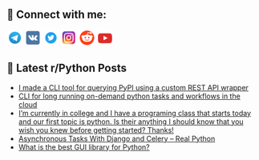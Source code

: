 ## 🔎 Connect with me:
[<img src="https://github.com/bullbesh/bullbesh/blob/main/images/Telegram.png" width="32" height="32" />](https://t.me/bullbesh)
[<img src="https://github.com/bullbesh/bullbesh/blob/main/images/VK.png" width="32" height="32" />](https://vk.com/bullbesh)
[<img src="https://github.com/bullbesh/bullbesh/blob/main/images/Twitter.png" width="32" height="32" />](https://twitter.com/bullbesh1)
[<img src="https://github.com/bullbesh/bullbesh/blob/main/images/Instagram.png" width="32" height="32" />](https://www.instagram.com/bullbesh)
[<img src="https://github.com/bullbesh/bullbesh/blob/main/images/Reddit.png" width="32" height="32" />](https://www.reddit.com/user/bullbesh)
[<img src="https://github.com/bullbesh/bullbesh/blob/main/images/YouTube.png" width="32" height="32" />](https://www.youtube.com/channel/UCtfjRs6uzgq5mfm8S06WTcg)

## 📕 Latest r/Python Posts
<!-- BLOG-POST-LIST:START -->
- [I made a CLI tool for querying PyPI using a custom REST API wrapper](https://www.reddit.com/r/Python/comments/wela8y/i_made_a_cli_tool_for_querying_pypi_using_a/)
- [CLI for long running on-demand python tasks and workflows in the cloud](https://www.reddit.com/r/Python/comments/weg6zn/cli_for_long_running_ondemand_python_tasks_and/)
- [I’m currently in college and I have a programing class that starts today and our first topic is python. Is their anything I should know that you wish you knew before getting started? Thanks!](https://www.reddit.com/r/Python/comments/weg2r1/im_currently_in_college_and_i_have_a_programing/)
- [Asynchronous Tasks With Django and Celery – Real Python](https://www.reddit.com/r/Python/comments/wee01c/asynchronous_tasks_with_django_and_celery_real/)
- [What is the best GUI library for Python?](https://www.reddit.com/r/Python/comments/wedvzi/what_is_the_best_gui_library_for_python/)
<!-- BLOG-POST-LIST:END -->
